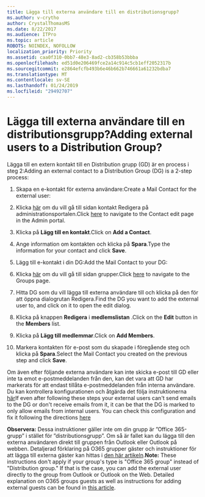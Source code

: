 ```yaml
---
title: Lägga till externa användare till en distributionsgrupp?
ms.author: v-crytho
author: CrystalThomasMS
ms.date: 8/22/2017
ms.audience: ITPro
ms.topic: article
ROBOTS: NOINDEX, NOFOLLOW
localization_priority: Priority
ms.assetid: caa0f310-0bb7-48e3-8ad2-cb358b53bbba
ms.openlocfilehash: ed51d0e206469fce2a14c914c5cb1eff2052317b
ms.sourcegitcommit: e2864efcfb493b6e46b662b746661a61232bdba7
ms.translationtype: MT
ms.contentlocale: sv-SE
ms.lasthandoff: 01/24/2019
ms.locfileid: "29492707"
---
```

# <a name="adding-external-users-to-a-distribution-group"></a><span data-ttu-id="d15a3-102">Lägga till externa användare till en distributionsgrupp?</span><span class="sxs-lookup"><span data-stu-id="d15a3-102">Adding external users to a Distribution Group?</span></span>

<span data-ttu-id="d15a3-103">Lägga till en extern kontakt till en Distribution grupp (GD) är en process i steg 2:</span><span class="sxs-lookup"><span data-stu-id="d15a3-103">Adding an external contact to a Distribution Group (DG) is a 2-step process:</span></span>
  
1. <span data-ttu-id="d15a3-104">Skapa en e-kontakt för externa användare:</span><span class="sxs-lookup"><span data-stu-id="d15a3-104">Create a Mail Contact for the external user:</span></span>
    
1. <span data-ttu-id="d15a3-105">Klicka [här](https://support.office.com/article/https://portal.office.com/adminportal/home.aspx#/Contact) om du vill gå till sidan kontakt Redigera på administrationsportalen.</span><span class="sxs-lookup"><span data-stu-id="d15a3-105">Click [here](https://support.office.com/article/https://portal.office.com/adminportal/home.aspx#/Contact) to navigate to the Contact edit page in the Admin portal.</span></span> 
    
2. <span data-ttu-id="d15a3-106">Klicka på **Lägg till en kontakt**.</span><span class="sxs-lookup"><span data-stu-id="d15a3-106">Click on **Add a Contact**.</span></span>
    
3. <span data-ttu-id="d15a3-107">Ange information om kontakten och klicka på **Spara**.</span><span class="sxs-lookup"><span data-stu-id="d15a3-107">Type the information for your contact and click **Save**.</span></span>
    
2. <span data-ttu-id="d15a3-108">Lägg till e-kontakt i din DG:</span><span class="sxs-lookup"><span data-stu-id="d15a3-108">Add the Mail Contact to your DG:</span></span>
    
1. <span data-ttu-id="d15a3-109">Klicka [här](https://support.office.com/article/https://portal.office.com/adminportal/home.aspx#/groups) om du vill gå till sidan grupper.</span><span class="sxs-lookup"><span data-stu-id="d15a3-109">Click [here](https://support.office.com/article/https://portal.office.com/adminportal/home.aspx#/groups) to navigate to the Groups page.</span></span> 
    
2. <span data-ttu-id="d15a3-110">Hitta DG som du vill lägga till externa användare till och klicka på den för att öppna dialogrutan Redigera.</span><span class="sxs-lookup"><span data-stu-id="d15a3-110">Find the DG you want to add the external user to, and click on it to open the edit dialog.</span></span>
    
3. <span data-ttu-id="d15a3-111">Klicka på knappen **Redigera** i **medlemslistan** .</span><span class="sxs-lookup"><span data-stu-id="d15a3-111">Click on the **Edit** button in the **Members** list.</span></span> 
    
4. <span data-ttu-id="d15a3-112">Klicka på **Lägg till medlemmar**.</span><span class="sxs-lookup"><span data-stu-id="d15a3-112">Click on **Add Members**.</span></span>
    
5. <span data-ttu-id="d15a3-113">Markera kontakten för e-post som du skapade i föregående steg och klicka på **Spara**.</span><span class="sxs-lookup"><span data-stu-id="d15a3-113">Select the Mail Contact you created on the previous step and click **Save**.</span></span>
    
<span data-ttu-id="d15a3-p101">Om även efter följande externa användare kan inte skicka e-post till GD eller inte ta emot e-postmeddelanden från den, kan det vara att GD har markerats för att endast tillåta e-postmeddelanden från interna användare. Du kan kontrollera konfigurationen och åtgärda det följa instruktionerna [här](https://support.office.com/article/https://support.office.com/article/Fix-email-delivery-issues-for-error-code-5-7-133-in-Office-365-991abc19-7756-438f-abcb-39f69b80f284.aspx)</span><span class="sxs-lookup"><span data-stu-id="d15a3-p101">If even after following these steps your external users can't send emails to the DG or don't receive emails from it, it can be that the DG is marked to only allow emails from internal users. You can check this configuration and fix it following the directions [here](https://support.office.com/article/https://support.office.com/article/Fix-email-delivery-issues-for-error-code-5-7-133-in-Office-365-991abc19-7756-438f-abcb-39f69b80f284.aspx)</span></span>
  
 <span data-ttu-id="d15a3-p102">**Observera:** Dessa instruktioner gäller inte om din grupp är ”Office 365-grupp” i stället för ”distributionsgrupp”. Om så är fallet kan du lägga till den externa användaren direkt till gruppen från Outlook eller Outlook på webben. Detaljerad förklaring på O365 grupper gäster och instruktioner för att lägga till externa gäster kan hittas i [den här artikeln](https://support.office.com/article/https://support.office.com/article/Guest-access-in-Office-365-Groups-bfc7a840-868f-4fd6-a390-f347bf51aff6.aspx).</span><span class="sxs-lookup"><span data-stu-id="d15a3-p102">**Note:** These instructions don't apply if your group's type is "Office 365 group" instead of "Distribution group." If that is the case, you can add the external user directly to the group from Outlook or Outlook on the Web. Detailed explanation on O365 groups guests as well as instructions for adding external guests can be found in [this article](https://support.office.com/article/https://support.office.com/article/Guest-access-in-Office-365-Groups-bfc7a840-868f-4fd6-a390-f347bf51aff6.aspx).</span></span>
  

